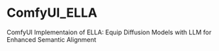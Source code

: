 # ComfyUI_ELLA
ComfyUI Implementaion of ELLA: Equip Diffusion Models with LLM for Enhanced Semantic Alignment
